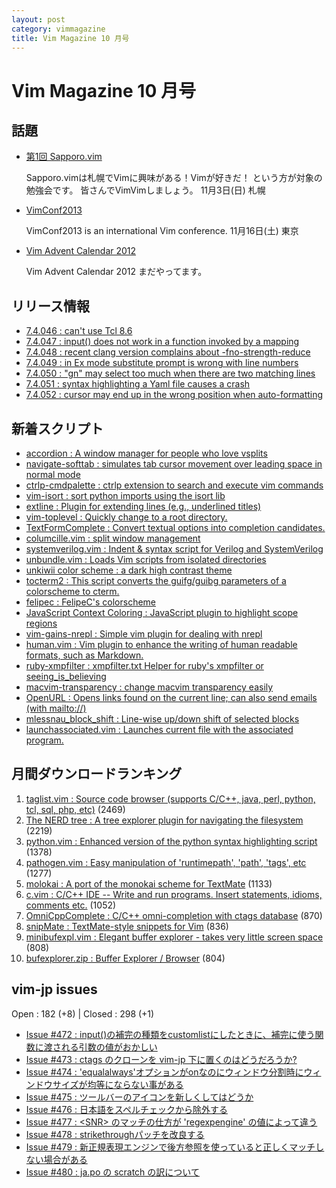 ```yaml
---
layout: post
category: vimmagazine
title: Vim Magazine 10 月号
---
```


# Vim Magazine 10 月号

## 話題

- [第1回 Sapporo.vim](http://atnd.org/events/44932)

  Sapporo.vimは札幌でVimに興味がある！Vimが好きだ！ という方が対象の勉強会です。 皆さんでVimVimしましょう。  11月3日(日) 札幌

- [VimConf2013](http://vimconf.vim-jp.org/2013/)

  VimConf2013 is an international Vim conference.  11月16日(土) 東京

- [Vim Advent Calendar 2012](http://atnd.org/events/33746)

  Vim Advent Calendar 2012 まだやってます。

## リリース情報

- [7.4.046 : can't use Tcl 8.6](http://code.google.com/p/vim/source/detail?r=68056d414f09fccb39219d7fde77fa06769ffa3b)
- [7.4.047 : input() does not work in a function invoked by a mapping](http://code.google.com/p/vim/source/detail?r=c21b2f52f1dd003d860e3b574602ed3fdc2b4f1c)
- [7.4.048 : recent clang version complains about -fno-strength-reduce](http://code.google.com/p/vim/source/detail?r=31c9acfeda8f1b84d51a480c1efbb56f384e76b1)
- [7.4.049 : in Ex mode substitute prompt is wrong with line numbers](http://code.google.com/p/vim/source/detail?r=15c1b8a20da6d650ee3ed0e73c2e3832093b60dd)
- [7.4.050 : "gn" may select too much when there are two matching lines](http://code.google.com/p/vim/source/detail?r=eb33cadafcabfc9cb3fc0741e169e84cafec11f8)
- [7.4.051 : syntax highlighting a Yaml file causes a crash](http://code.google.com/p/vim/source/detail?r=e7a2f217a385e6aebfddc4d29182924ac017d262)
- [7.4.052 : cursor may end up in the wrong position when auto-formatting](http://code.google.com/p/vim/source/detail?r=b9c1c1f4cda9b82a2e703feec441d865b4722d56)

## 新着スクリプト

- [accordion : A window manager for people who love vsplits](http://www.vim.org/scripts/script.php?script_id=4735)
- [navigate-softtab : simulates tab cursor movement over leading space in normal mode](http://www.vim.org/scripts/script.php?script_id=4736)
- [ctrlp-cmdpalette : ctrlp extension to search and execute vim commands](http://www.vim.org/scripts/script.php?script_id=4737)
- [vim-isort : sort python imports using the isort lib](http://www.vim.org/scripts/script.php?script_id=4738)
- [extline : Plugin for extending lines (e.g., underlined titles)](http://www.vim.org/scripts/script.php?script_id=4739)
- [vim-toplevel : Quickly change to a root directory.](http://www.vim.org/scripts/script.php?script_id=4740)
- [TextFormComplete : Convert textual options into completion candidates.](http://www.vim.org/scripts/script.php?script_id=4741)
- [columcille.vim : split window management](http://www.vim.org/scripts/script.php?script_id=4742)
- [systemverilog.vim : Indent & syntax script for Verilog and SystemVerilog](http://www.vim.org/scripts/script.php?script_id=4743)
- [unbundle.vim : Loads Vim scripts from isolated directories](http://www.vim.org/scripts/script.php?script_id=4744)
- [unkiwii color scheme : a dark high contrast theme](http://www.vim.org/scripts/script.php?script_id=4745)
- [tocterm2 : This script converts the guifg/guibg parameters of a colorscheme to cterm.](http://www.vim.org/scripts/script.php?script_id=4746)
- [felipec : FelipeC's colorscheme](http://www.vim.org/scripts/script.php?script_id=4747)
- [JavaScript Context Coloring : JavaScript plugin to highlight scope regions](http://www.vim.org/scripts/script.php?script_id=4748)
- [vim-gains-nrepl : Simple vim plugin for dealing with nrepl](http://www.vim.org/scripts/script.php?script_id=4749)
- [human.vim : Vim plugin to enhance the writing of human readable formats, such as Markdown.](http://www.vim.org/scripts/script.php?script_id=4750)
- [ruby-xmpfilter : xmpfilter.txt Helper for ruby's xmpfilter or seeing&#x5f;is&#x5f;believing ](http://www.vim.org/scripts/script.php?script_id=4751)
- [macvim-transparency : change macvim transparency easily](http://www.vim.org/scripts/script.php?script_id=4752)
- [OpenURL : Opens links found on the current line; can also send emails (with mailto://)](http://www.vim.org/scripts/script.php?script_id=4753)
- [mlessnau&#x5f;block&#x5f;shift : Line-wise up/down shift of selected blocks](http://www.vim.org/scripts/script.php?script_id=4754)
- [launchassociated.vim : Launches current file with the associated program.](http://www.vim.org/scripts/script.php?script_id=4755)

## 月間ダウンロードランキング

1. [taglist.vim : Source code browser (supports C/C++, java, perl, python, tcl, sql, php, etc)](http://www.vim.org/scripts/script.php?script_id=273) (2469)
2. [The NERD tree : A tree explorer plugin for navigating the filesystem](http://www.vim.org/scripts/script.php?script_id=1658) (2219)
3. [python.vim : Enhanced version of the python syntax highlighting script](http://www.vim.org/scripts/script.php?script_id=790) (1378)
4. [pathogen.vim : Easy manipulation of 'runtimepath', 'path', 'tags', etc](http://www.vim.org/scripts/script.php?script_id=2332) (1277)
5. [molokai : A port of the monokai scheme for TextMate](http://www.vim.org/scripts/script.php?script_id=2340) (1133)
6. [c.vim : C/C++ IDE --  Write and run programs. Insert statements, idioms, comments etc.](http://www.vim.org/scripts/script.php?script_id=213) (1052)
7. [OmniCppComplete : C/C++ omni-completion with ctags database](http://www.vim.org/scripts/script.php?script_id=1520) (870)
8. [snipMate : TextMate-style snippets for Vim](http://www.vim.org/scripts/script.php?script_id=2540) (836)
9. [minibufexpl.vim : Elegant buffer explorer - takes very little screen space](http://www.vim.org/scripts/script.php?script_id=159) (808)
10. [bufexplorer.zip : Buffer Explorer / Browser](http://www.vim.org/scripts/script.php?script_id=42) (804)

## vim-jp issues

Open : 182 (+8) | Closed : 298 (+1)

- [Issue #472 : input()の補完の種類をcustomlistにしたときに、補完に使う関数に渡される引数の値がおかしい](https://github.com/vim-jp/issues/issues/472)
- [Issue #473 : ctags のクローンを vim-jp 下に置くのはどうだろうか?](https://github.com/vim-jp/issues/issues/473)
- [Issue #474 : 'equalalways'オプションがonなのにウィンドウ分割時にウィンドウサイズが均等にならない事がある](https://github.com/vim-jp/issues/issues/474)
- [Issue #475 : ツールバーのアイコンを新しくしてはどうか](https://github.com/vim-jp/issues/issues/475)
- [Issue #476 : 日本語をスペルチェックから除外する](https://github.com/vim-jp/issues/issues/476)
- [Issue #477 : \<SNR> のマッチの仕方が 'regexpengine' の値によって違う](https://github.com/vim-jp/issues/issues/477)
- [Issue #478 : strikethroughパッチを改良する](https://github.com/vim-jp/issues/issues/478)
- [Issue #479 : 新正規表現エンジンで後方参照を使っていると正しくマッチしない場合がある](https://github.com/vim-jp/issues/issues/479)
- [Issue #480 : ja.po の scratch の訳について](https://github.com/vim-jp/issues/issues/480)

